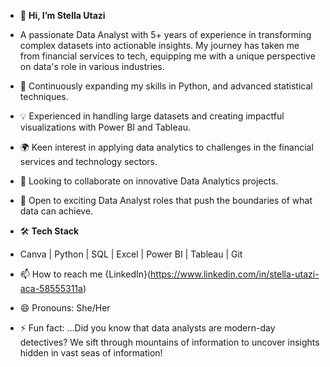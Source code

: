 - 👋 **Hi, I’m Stella Utazi**
- A passionate Data Analyst with 5+ years of experience in transforming complex datasets into actionable insights. My journey has taken me from financial services to tech, equipping me with a unique perspective on data's role in various industries.
- 🌱 Continuously expanding my skills in Python, and advanced statistical techniques.
- 💡 Experienced in handling large datasets and creating impactful visualizations with Power BI and Tableau.
- 🌍 Keen interest in applying data analytics to challenges in the financial services and technology sectors.
- 🤝 Looking to collaborate on innovative Data Analytics projects.
- 🚀 Open to exciting Data Analyst roles that push the boundaries of what data can achieve.


- 🛠 **Tech Stack**
- Canva | Python | SQL | Excel | Power BI | Tableau | Git

- 📫 How to reach me {LinkedIn}(https://www.linkedin.com/in/stella-utazi-aca-58555311a) 
- 😄 Pronouns: She/Her
- ⚡ Fun fact: ...Did you know that data analysts are modern-day detectives? We sift through mountains of information to uncover insights hidden in vast seas of information!



